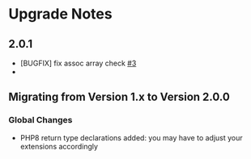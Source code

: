 # Upgrade Notes

## 2.0.1
- [BUGFIX] fix assoc array check [#3](https://github.com/dachcom-digital/pimcore-social-data-linkedin-connector/pull/3)
- 
## Migrating from Version 1.x to Version 2.0.0

### Global Changes
- PHP8 return type declarations added: you may have to adjust your extensions accordingly
